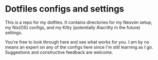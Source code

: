 # Dotfiles configs and settings

This is a repo for my dotfiles. It contains directories for my Neovim setup, my Nix(OS) configs, and my Kitty (potentially Alacritty in the future) settings.

You're free to look through here and see what works for you. I am by no means an expert on any of the configs here since I'm still learning as I go. Suggestions and constructive feedback are welcome.

